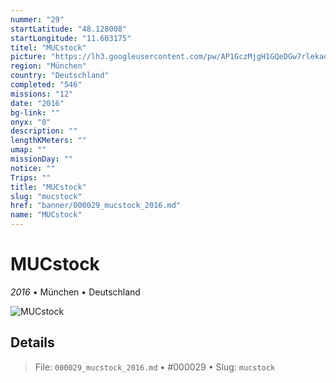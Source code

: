 ```yaml
---
nummer: "29"
startLatitude: "48.128008"
startLongitude: "11.603175"
titel: "MUCstock"
picture: "https://lh3.googleusercontent.com/pw/AP1GczMjgH1GQeDGw7rlekadWiwZHFdUPkWh3IndHbOtED8s-BVX58jFXB_ERJc-OGTenkRlLrrxxT5xxGDAklTxDwvAL4UU57xlpa_CYilYDW_62-dRyvpaugz9NqNQa8y8_m7o1RizSUZBVdco59Px5pTcBA=w1060-h316-s-no?authuser=0"
region: "München"
country: "Deutschland"
completed: "546"
missions: "12"
date: "2016"
bg-link: ""
onyx: "0"
description: ""
lengthKMeters: ""
umap: ""
missionDay: ""
notice: ""
Trips: ""
title: "MUCstock"
slug: "mucstock"
href: "banner/000029_mucstock_2016.md"
name: "MUCstock"
---
```

# MUCstock

*2016* • München • Deutschland

![MUCstock](https://lh3.googleusercontent.com/pw/AP1GczMjgH1GQeDGw7rlekadWiwZHFdUPkWh3IndHbOtED8s-BVX58jFXB_ERJc-OGTenkRlLrrxxT5xxGDAklTxDwvAL4UU57xlpa_CYilYDW_62-dRyvpaugz9NqNQa8y8_m7o1RizSUZBVdco59Px5pTcBA=w1060-h316-s-no?authuser=0)



## Details










> File: `000029_mucstock_2016.md` • #000029 • Slug: `mucstock`
